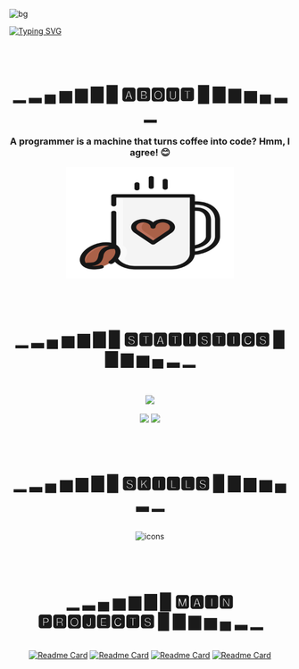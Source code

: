 ![bg](http://85.193.94.81:5000/time)

[![Typing SVG](https://readme-typing-svg.herokuapp.com?font=Fira+Code&weight=900&size=40&pause=1000&color=F92F60FF&vCenter=true&random=false&width=500&height=53&lines=Welcome+to+my+GitHub!;Pavel+Glazunov)](https://git.io/typing-svg)

[//]: # (<p align="center">)

[//]: # (  <img src="https://github.com/pavelglazunov/pavelglazunov/blob/output/github-user-contribution.svg">)

[//]: # (</p>)


<br />
<br />


<h1 align="center">▁ ▂ ▄ ▅ ▆ ▇ █  🅰🅱🅾🆄🆃  █ ▇ ▆ ▅ ▄ ▂ ▁</h1>
<h3 align="center">A programmer is a machine that turns coffee into code? Hmm, I agree! 😊</h3>
<p align="center"><img src="https://github.com/pavelglazunov/pavelglazunov/blob/output/coffee.svg?raw=true" alt="Image description" width="300" height="200"></p>
<br />
<br />

<h1 align="center">▁ ▂ ▄ ▅ ▆ ▇ █  🆂🆃🅰🆃🅸🆂🆃🅸🅲🆂  █ ▇ ▆ ▅ ▄ ▂ ▁</h1>
<br />
<p align="center">
  <img src="https://github-profile-summary-cards.vercel.app/api/cards/profile-details?username=pavelglazunov&theme=moonlight">
</p>

<p align="center">
  <img src="https://github-profile-summary-cards.vercel.app/api/cards/most-commit-language?username=pavelglazunov&theme=moonlight">
  <img src="https://github-profile-summary-cards.vercel.app/api/cards/stats?username=pavelglazunov&theme=moonlight">
</p>

<br />
<br />

<h1 align="center">▁ ▂ ▄ ▅ ▆ ▇ █  🆂🅺🅸🅻🅻🆂  █ ▇ ▆ ▅ ▄ ▂ ▁</h1>
<br />
<div align="center">
    <img alt="icons" src="https://skillicons.dev/icons?i=py,go,js,vue,flask,linux,vscode,git,github,figma,cloudflare,stackoverflow,html,css,discord">
</div>
<br />
<br />
<br />

<h1 align="center">▁ ▂ ▄ ▅ ▆ ▇ █  🅼🅰🅸🅽 🅿🆁🅾🅹🅴🅲🆃🆂  █ ▇ ▆ ▅ ▄ ▂ ▁</h1>
<br />

<div align="center">
  <a href="https://github.com/pavelglazunov/SomethinK"><img alt="Readme Card" src="https://github-readme-stats.vercel.app/api/pin/?username=pavelglazunov&repo=SomethinK&theme=dark&hide_border=false)"></a>
  <a href="https://github.com/pavelglazunov/MyWebsite"><img alt="Readme Card" src="https://github-readme-stats.vercel.app/api/pin/?username=pavelglazunov&repo=MyWebsite&theme=dark&hide_border=false)"></a>
  <a href="https://github.com/pavelglazunov/Chess-Farm-Bot"><img alt="Readme Card" src="https://github-readme-stats.vercel.app/api/pin/?username=pavelglazunov&repo=Chess-Farm-Bot&theme=dark&hide_border=false)"></a>
  <a href="https://github.com/pavelglazunov/-LIB-autoTests"><img alt="Readme Card" src="https://github-readme-stats.vercel.app/api/pin/?username=pavelglazunov&repo=-LIB-autoTests&theme=dark&hide_border=false)"></a>
</div>


